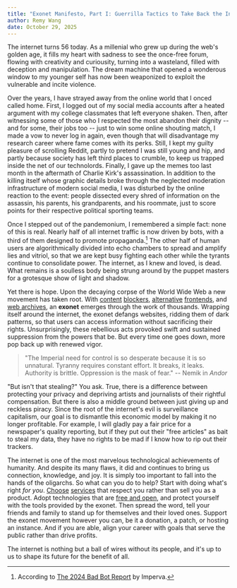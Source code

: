 ```yaml
---
title: "Exonet Manifesto, Part I: Guerrilla Tactics to Take Back the Internet"
author: Remy Wang
date: October 29, 2025
---
```


The internet turns 56 today.
As a millenial who grew up during the web's golden age,
 it fills my heart with sadness to see the once-free forum,
 flowing with creativity and curiousity,
 turning into a wasteland, filled with deception and manipulation.
The dream machine that opened a wonderous window to my younger self
 has now been weaponized to exploit the vulnerable and incite violence.

Over the years, I have strayed away from the online world that 
 I onced called home.
First, I logged out of my social media accounts after 
 a heated argument with my college classmates
 that left everyone shaken.
Then, after witnessing some of those who I respected the most
 abandon their dignity -- and for some, their jobs too --
 just to win some online shouting match,
I made a vow to never log in again, even though that
 will disadvantage my research career where
 fame comes with its perks.
Still, I kept my guilty pleasure of scrolling Reddit,
 partly to pretend I was still young and hip,
 and partly because society has left third places to crumble,
 to keep us trapped inside the net of our technolords.
Finally, I gave up the memes too last month
 in the aftermath of Charlie Kirk's assassination.
In addition to the killing itself whose graphic details broke through
 the neglected moderation infrastructure of modern social media, 
 I was disturbed by the online reaction to the event:
 people dissected every shred of information on the assassin, his parents, his grandparents,
 and his roommate, just to score points for their respective political sporting teams.

Once I stepped out of the pandemonium, I remembered a simple fact: none of this is real.
Nearly half of all internet traffic is now driven by bots, with a third of them designed to
 promote propaganda.[^1]
The other half of human users are algorithmically divided into echo chambers
 to spread and amplify lies and vitriol,
 so that we are kept busy fighting each other while the tyrants continue
 to consolidate power.
The internet, as I knew and loved, is dead.
What remains is a soulless body being strung around by the puppet masters 
 for a grotesque show of light and shadow.

[^1]: According to [The 2024 Bad Bot Report](https://www.imperva.com/resources/resource-library/reports/2024-bad-bot-report/) by Imperva.

Yet there is hope. Upon the decaying corpse of the World Wide Web a new movement has taken root.
With [content](https://en.wikipedia.org/wiki/UBlock_Origin) 
 [blockers](https://en.wikipedia.org/wiki/YouTube_Vanced), 
 [alternative](https://en.wikipedia.org/wiki/Nitter) [frontends](https://en.wikipedia.org/wiki/Invidious), 
 and [web archives](https://blog.archive.org/trillion/), 
 an **exonet** emerges through the work of thousands.
Wrapping itself around the internet, the exonet defangs websites,
 ridding them of dark patterns,
 so that users can access information without sacrificing their rights.
Unsurprisingly, these rebellious acts provoked swift and sustained suppression
 from the powers that be.
But every time one goes down, more pop back up with renewed vigor.

> "The Imperial need for control is so desperate because it is so unnatural. Tyranny requires constant effort. It breaks, it leaks. Authority is brittle. Oppression is the mask of fear."  -- Nemik in *Andor*

"But isn't that stealing?" You ask.
True, there is a difference between protecting your privacy and
 depriving artists and journalists of their rightful compensation.
But there is also a middle ground between just giving up
 and reckless piracy.
Since the root of the internet's evil is surveillance capitalism,
 our goal is to dismantle this economic model by making it
 no longer profitable.
For example, I will gladly pay a fair price for a newspaper's quality reporting,
 but if they put out their "free articles" as bait to steal my data,
 they have no rights to be mad if I know how to rip out their trackers.

The internet is one of the most marvelous technological achievements of humanity.
And despite its many flaws, it did and continues to bring us connection, knowledge, and joy.
It is simply too important to fall into the hands of the oligarchs.
So what can you do to help?
Start with doing what's right *for you*.
[Choose](https://www.privacytools.io) [services](https://www.privacyguides.org/en/tools/)
 that respect you rather than sell you as a product.
Adopt technologies that are [free and open](https://en.wikipedia.org/wiki/Fediverse), 
 and protect yourself with the tools provided by the exonet.
Then spread the word, tell your friends and family to stand up for themselves and their loved ones.
Support the exonet movement however you can,
 be it a donation, a patch, or hosting an instance.
And if you are able, align your career with goals that serve the public rather than drive profits.



The internet is nothing but a ball of wires without its people, 
 and it's up to us to shape its future for the benefit of all.
